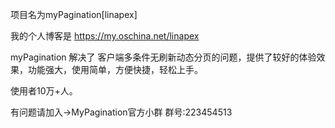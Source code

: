 项目名为myPagination[linapex]

我的个人博客是 https://my.oschina.net/linapex


myPagination 解决了 客户端多条件无刷新动态分页的问题，提供了较好的体验效果，功能强大，使用简单，方便快捷，轻松上手。

使用者10万+人。

有问题请加入->MyPagination官方小群 群号:223454513

